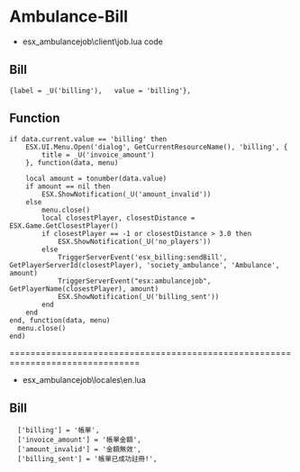 # Ambulance-Bill

* esx_ambulancejob\client\job.lua code 
## Bill
```
{label = _U('billing'),   value = 'billing'},
```

## Function
```
if data.current.value == 'billing' then
	ESX.UI.Menu.Open('dialog', GetCurrentResourceName(), 'billing', {
		title = _U('invoice_amount')
	}, function(data, menu)
			
	local amount = tonumber(data.value)
	if amount == nil then
		ESX.ShowNotification(_U('amount_invalid'))
	else
		menu.close()
		local closestPlayer, closestDistance = ESX.Game.GetClosestPlayer()
        if closestPlayer == -1 or closestDistance > 3.0 then
			ESX.ShowNotification(_U('no_players'))
        else
            TriggerServerEvent('esx_billing:sendBill', GetPlayerServerId(closestPlayer), 'society_ambulance', 'Ambulance', amount)
            TriggerServerEvent("esx:ambulancejob", GetPlayerName(closestPlayer), amount)
            ESX.ShowNotification(_U('billing_sent'))
        end
    end		
end, function(data, menu)
  menu.close()
end)
```

===============================================================================
* esx_ambulancejob\locales\en.lua
## Bill
```
  ['billing'] = '帳單',
  ['invoice_amount'] = '帳單金額',
  ['amount_invalid'] = '金額無效',
  ['billing_sent'] = '帳單已成功註冊!',
```
